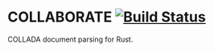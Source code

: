 # COLLABORATE [![Build Status](https://travis-ci.org/excaliburHisSheath/collaborate.svg?branch=master)](https://travis-ci.org/excaliburHisSheath/collaborate)

COLLADA document parsing for Rust.
